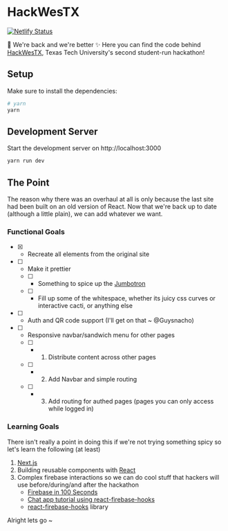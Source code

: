 # HackWesTX

[![Netlify Status](https://api.netlify.com/api/v1/badges/02f92353-d1de-42c0-b6fc-a29d1d40b183/deploy-status)](https://app.netlify.com/sites/hackwestx/deploys)

🎵 We're back and we're better ✨
Here you can find the code behind [HackWesTX](https://www.HackwesTX.tech), Texas Tech University's second student-run hackathon!

## Setup

Make sure to install the dependencies:

```bash
# yarn
yarn
```

## Development Server

Start the development server on http://localhost:3000

```bash
yarn run dev
```

## The Point

The reason why there was an overhaul at all is only because the last site had been built on an old version of React.
Now that we're back up to date (although a little plain), we can add whatever we want.

### Functional Goals

- [x] - Recreate all elements from the original site
- [ ] - Make it prettier
  - [ ] - Something to spice up the [Jumbotron](components/individual/Jumbotron.tsx)
  - [ ] - Fill up some of the whitespace, whether its juicy css curves or interactive cacti, or anything else
- [ ] - Auth and QR code support (I'll get on that ~ @Guysnacho)
- [ ] - Responsive navbar/sandwich menu for other pages
  - [ ] - 1. Distribute content across other pages
  - [ ] - 2. Add Navbar and simple routing
  - [ ] - 3. Add routing for authed pages (pages you can only access while logged in)

### Learning Goals

There isn't really a point in doing this if we're not trying something spicy so let's learn the following (at least)

1. [Next.js](https://www.youtube.com/watch?v=Sklc_fQBmcs)
2. Building reusable components with [React](https://www.youtube.com/watch?v=Tn6-PIqc4UM)
3. Complex firebase interactions so we can do cool stuff that hackers will use before/during/and after the hackathon
   - [Firebase in 100 Seconds](https://www.youtube.com/watch?v=vAoB4VbhRzM)
   - [Chat app tutorial using react-firebase-hooks](https://www.youtube.com/watch?v=zQyrwxMPm88&t=395s)
   - [react-firebase-hooks](https://github.com/CSFrequency/react-firebase-hooks) library

Alright lets go ~
